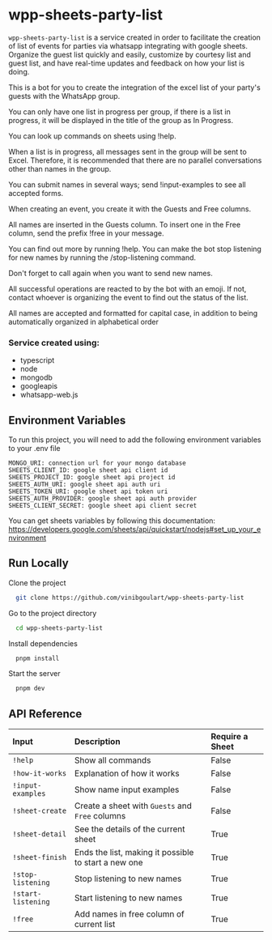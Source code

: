 # wpp-sheets-party-list

`wpp-sheets-party-list` is a service created in order to facilitate the creation of list of events for parties via whatsapp integrating with google sheets. Organize the guest list quickly and easily, customize by courtesy list and guest list, and have real-time updates and feedback on how your list is doing.

This is a bot for you to create the integration of the excel list of your party's guests with the WhatsApp group. 

You can only have one list in progress per group, if there is a list in progress, it will be displayed in the title of the group as In Progress. 

You can look up commands on sheets using !help. 

When a list is in progress, all messages sent in the group will be sent to Excel. Therefore, it is recommended that there are no parallel conversations other than names in the group. 

You can submit names in several ways; send !input-examples to see all accepted forms.

When creating an event, you create it with the Guests and Free columns. 

All names are inserted in the Guests column. To insert one in the Free column, send the prefix !free in your message. 

You can find out more by running !help. You can make the bot stop listening for new names by running the /stop-listening command. 

Don't forget to call again when you want to send new names. 

All successful operations are reacted to by the bot with an emoji. If not, contact whoever is organizing the event to find out the status of the list.

All names are accepted and formatted for capital case, in addition to being automatically organized in alphabetical order

### Service created using:

- typescript
- node
- mongodb
- googleapis
- whatsapp-web.js

## Environment Variables

To run this project, you will need to add the following environment variables to your .env file

```
MONGO_URI: connection url for your mongo database
SHEETS_CLIENT_ID: google sheet api client id
SHEETS_PROJECT_ID: google sheet api project id
SHEETS_AUTH_URI: google sheet api auth uri
SHEETS_TOKEN_URI: google sheet api token uri
SHEETS_AUTH_PROVIDER: google sheet api auth provider
SHEETS_CLIENT_SECRET: google sheet api client secret
```

You can get sheets variables by following this documentation: https://developers.google.com/sheets/api/quickstart/nodejs#set_up_your_environment

## Run Locally

Clone the project

```bash
  git clone https://github.com/vinibgoulart/wpp-sheets-party-list
```

Go to the project directory

```bash
  cd wpp-sheets-party-list
```

Install dependencies

```bash
  pnpm install
```

Start the server

```bash
  pnpm dev
```

## API Reference

| Input              | Description                                          | Require a Sheet |
| :----------------- | :--------------------------------------------------- | :-------------- |
| `!help`            | Show all commands                                    | False           |
| `!how-it-works`    | Explanation of how it works                          | False           |
| `!input-examples`  | Show name input examples                             | False           |
| `!sheet-create`    | Create a sheet with `Guests` and `Free` columns      | False           |
| `!sheet-detail`    | See the details of the current sheet                 | True            |
| `!sheet-finish`    | Ends the list, making it possible to start a new one | True            |
| `!stop-listening`  | Stop listening to new names                          | True            |
| `!start-listening` | Start listening to new names                         | True            |
| `!free`            | Add names in free column of current list             | True            |
